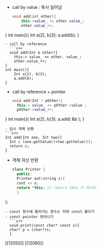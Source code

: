 - call by value : 복사 일어남
  ```c++
  void add(int other){
	  this->value_ += other.value_;
	  other.value_++;
}
int main(){
	Int a(2), b(3);
	a.add(b);
}
```
- call by reference
  ```c++
  void add(Int & other){
	this-> value_ += other. value_;
	other.value_++;
}
int main(){
	Int a(2), b(3);
	a.add(b);
}
```
- call by reference  + pointer
  ```c++
  void add(Int * pOther){
	this-> value_ += pOther->value ;
	pOther->value_++;
}
int main(){
	Int a(2), b(3);
	a.add( &b );
}
  ```
- 임시 객체 반환
  ```c++
  Int add(Int one, Int two){
	Int c (one.getValue()+two.getValue());
	return c;
}
```
- 객체 자신 반환
  ```c++
  class Printer {
	public:
	Printer out(string s){
	cout << s;
	return *this; // return this 가 아니다.
	}
};
```
- const 함수에 들어가는 함수는 뒤에 const 붙이기
- const pointer 벗어나기
  ```c++
  void print(const char* const s){
  char* p = (char*)s;
  }
```

[[12050]] 
[[12060]] 
